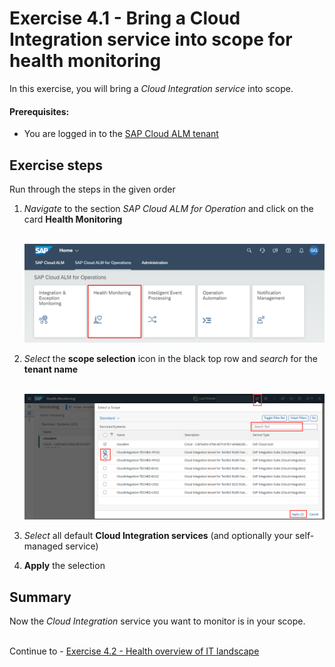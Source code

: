 # Exercise 4.1 - Bring a Cloud Integration service into scope for health monitoring

In this exercise, you will bring a *Cloud Integration service* into scope.

#### Prerequisites:

- You are logged in to the [SAP Cloud ALM tenant](https://teched22-cloudalm-003.eu10.alm.cloud.sap/launchpad#Shell-home)

## Exercise steps

Run through the steps in the given order

1.	*Navigate* to the section *SAP Cloud ALM for Operation* and click on the card **Health Monitoring**

    <br>![](/exercises/ex4/images/CALMLandingHealthMon.png)

2. *Select* the **scope selection** icon in the black top row and *search* for the **tenant name**

    <br>![](/exercises/ex4/images/HMScoping.png)

3. *Select* all default **Cloud Integration services** (and optionally your self-managed service)
    
4. **Apply** the selection


    

## Summary

Now the *Cloud Integration* service you want to monitor is in your scope.

<br>Continue to - [Exercise 4.2 - Health overview of IT landscape](/exercises/ex4/ex42/)
